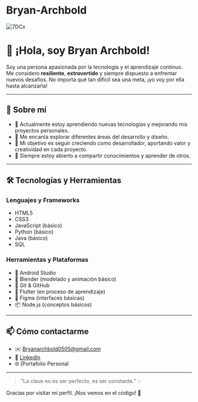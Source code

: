 # Bryan-Archbold

![7DCx](https://github.com/user-attachments/assets/98d20d5e-b2f8-4abe-923f-6b607fe12a2d)
# 👋 ¡Hola, soy Bryan Archbold!

Soy una persona apasionada por la tecnología y el aprendizaje continuo. Me considero **resiliente**, **extrovertido** y siempre dispuesto a enfrentar nuevos desafíos. No importa qué tan difícil sea una meta, ¡yo voy por ella hasta alcanzarla!

---

## 🚀 Sobre mí

- 🔭 Actualmente estoy aprendiendo nuevas tecnologías y mejorando mis proyectos personales.
- 🌱 Me encanta explorar diferentes áreas del desarrollo y diseño.
- 🎯 Mi objetivo es seguir creciendo como desarrollador, aportando valor y creatividad en cada proyecto.
- 💬 Siempre estoy abierto a compartir conocimientos y aprender de otros.

---

## 🛠️ Tecnologías y Herramientas

### Lenguajes y Frameworks
- HTML5
- CSS3
- JavaScript (básico)
- Python (básico)
- Java (básico)
- SQL

### Herramientas y Plataformas
- 🧱 Android Studio
- 🧠 Blender (modelado y animación básico)
- 🧰 Git & GitHub
- 📱 Flutter (en proceso de aprendizaje)
- 📐 Figma (interfaces básicas)
- 📦 Node.js (conceptos básicos)

---

## 📫 Cómo contactarme

- ✉️ Bryanarchbold0505@gmail.com
- 💼 [LinkedIn](https://www.linkedin.com/in/BryanArchbold)
- 🌐 [Portafolio Personal

---

> “La clave no es ser perfecto, es ser constante.” 💡

Gracias por visitar mi perfil. ¡Nos vemos en el código! 🚀

